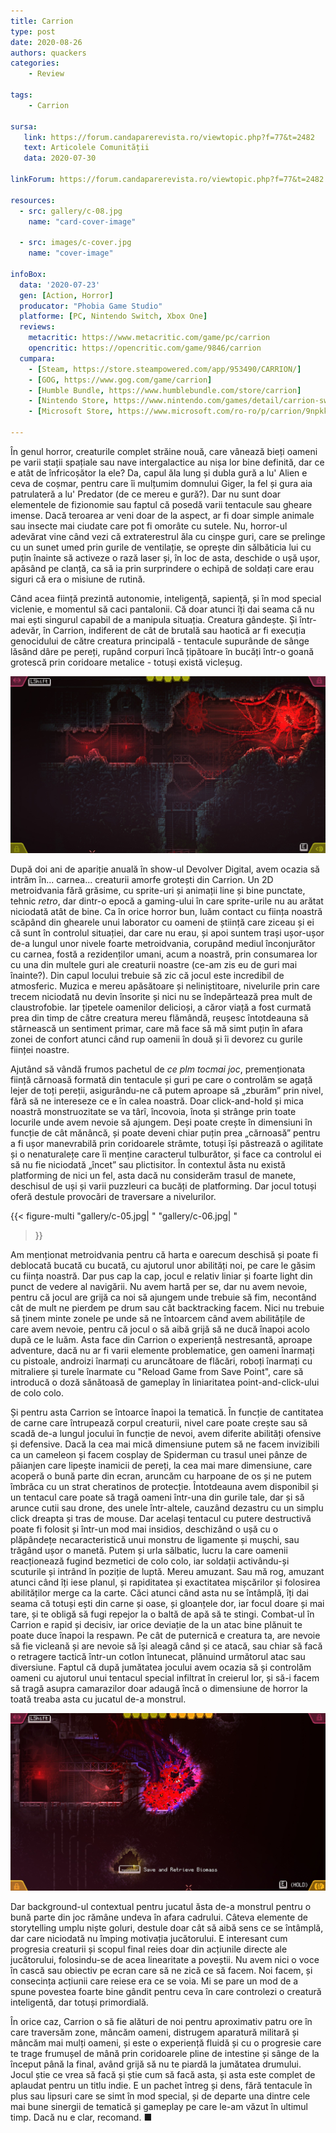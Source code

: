 ```yaml
---
title: Carrion
type: post
date: 2020-08-26
authors: quackers
categories:
    - Review

tags:
    - Carrion

sursa:
   link: https://forum.candaparerevista.ro/viewtopic.php?f=77&t=2482
   text: Articolele Comunității
   data: 2020-07-30

linkForum: https://forum.candaparerevista.ro/viewtopic.php?f=77&t=2482

resources:
  - src: gallery/c-08.jpg
    name: "card-cover-image"

  - src: images/c-cover.jpg
    name: "cover-image"

infoBox:
  data: '2020-07-23'
  gen: [Action, Horror]
  producator: "Phobia Game Studio"
  platforme: [PC, Nintendo Switch, Xbox One]
  reviews:
    metacritic: https://www.metacritic.com/game/pc/carrion
    opencritic: https://opencritic.com/game/9846/carrion
  cumpara:
    - [Steam, https://store.steampowered.com/app/953490/CARRION/]
    - [GOG, https://www.gog.com/game/carrion]
    - [Humble Bundle, https://www.humblebundle.com/store/carrion]
    - [Nintendo Store, https://www.nintendo.com/games/detail/carrion-switch/]
    - [Microsoft Store, https://www.microsoft.com/ro-ro/p/carrion/9npkknbj258v]

---
```


În genul horror, creaturile complet străine nouă, care vânează bieți oameni pe varii stații spațiale sau nave intergalactice au nișa lor bine definită, dar ce e atât de înfricoșător la ele? Da, capul ăla lung și dubla gură a lu' Alien e ceva de coșmar, pentru care îi mulțumim domnului Giger, la fel și gura aia patrulateră a lu' Predator (de ce mereu e gură?). Dar nu sunt doar elementele de fizionomie sau faptul că posedă varii tentacule sau gheare imense. Dacă teroarea ar veni doar de la aspect, ar fi doar simple animale sau insecte mai ciudate care pot fi omorâte cu sutele. Nu, horror-ul adevărat vine când vezi că extraterestrul ăla cu cinșpe guri, care se prelinge cu un sunet umed prin gurile de ventilație, se oprește din sălbăticia lui cu puțin înainte să activeze o rază laser și, în loc de asta, deschide o ușă ușor, apăsând pe clanță, ca să ia prin surprindere o echipă de soldați care erau siguri că era o misiune de rutină.

Când acea ființă prezintă autonomie, inteligență, sapiență, și în mod special viclenie, e momentul să caci pantalonii. Că doar atunci îți dai seama că nu mai ești singurul capabil de a manipula situația. Creatura gândește. Și într-adevăr, în Carrion, indiferent de cât de brutală sau haotică ar fi execuția genocidului de către creatura principală - tentacule supurânde de sânge lăsând dâre pe pereți, rupând corpuri încă țipătoare în bucăți într-o goană grotescă prin coridoare metalice - totuși există vicleșug.

![](gallery/c-01.jpg)

După doi ani de apariție anuală în show-ul Devolver Digital, avem ocazia să intrăm în... carnea... creaturii amorfe grotești din Carrion. Un 2D metroidvania fără grăsime, cu sprite-uri și animații line și bine punctate, tehnic *retro*, dar dintr-o epocă a gaming-ului în care sprite-urile nu au arătat niciodată atât de bine. Ca în orice horror bun, luăm contact cu ființa noastră scăpând din ghearele unui laborator cu oameni de știință care ziceau și ei că sunt în controlul situației, dar care nu erau, și apoi suntem trași ușor-ușor de-a lungul unor nivele foarte metroidvania, corupând mediul înconjurător cu carnea, fostă a rezidenților umani, acum a noastră, prin consumarea lor cu una din multele guri ale creaturii noastre (ce-am zis eu de guri mai înainte?). Din capul locului trebuie să zic că jocul este incredibil de atmosferic. Muzica e mereu apăsătoare și neliniștitoare, nivelurile prin care trecem niciodată nu devin însorite și nici nu se îndepărtează prea mult de claustrofobie. Iar țipetele oamenilor delicioși, a căror viață a fost curmată prea din timp de către creatura mereu flămândă, reușesc întotdeauna să stârnească un sentiment primar, care mă face să mă simt puțin în afara zonei de confort atunci când rup oamenii în două și îi devorez cu gurile ființei noastre.

Ajutând să vândă frumos pachetul de *ce plm tocmai joc*, premenționata ființă cărnoasă formată din tentacule și guri pe care o controlăm se agață lejer de toți pereții, asigurându-ne că putem aproape să „zburăm” prin nivel, fără să ne intereseze ce e în calea noastră. Doar click-and-hold și mica noastră monstruozitate se va târî, încovoia, înota și strânge prin toate locurile unde avem nevoie să ajungem. Deși poate crește în dimensiuni în funcție de cât mănâncă, și poate deveni chiar puțin prea „cărnoasă” pentru a fi ușor manevrabilă prin coridoarele strâmte, totuși își păstrează o agilitate și o nenaturalețe care îi menține caracterul tulburător, și face ca controlul ei să nu fie niciodată „încet” sau plictisitor. În contextul ăsta nu există platforming de nici un fel, asta dacă nu considerăm trasul de manete, deschisul de uși și varii puzzleuri ca bucăți de platforming. Dar jocul totuși oferă destule provocări de traversare a nivelurilor.

{{< figure-multi
    "gallery/c-05.jpg| "
    "gallery/c-06.jpg| "
>}}

Am menționat metroidvania pentru că harta e oarecum deschisă și poate fi deblocată bucată cu bucată, cu ajutorul unor abilități noi, pe care le găsim cu ființa noastră. Dar pus cap la cap, jocul e relativ liniar și foarte light din punct de vedere al navigării. Nu avem hartă per se, dar nu avem nevoie, pentru că jocul are grijă ca noi să ajungem unde trebuie să fim, necontând cât de mult ne pierdem pe drum sau cât backtracking facem. Nici nu trebuie să ținem minte zonele pe unde să ne întoarcem când avem abilitățile de care avem nevoie, pentru că jocul o să aibă grijă să ne ducă înapoi acolo după ce le luăm. Asta face din Carrion o experiență nestresantă, aproape adventure, dacă nu ar fi varii elemente problematice, gen oameni înarmați cu pistoale, androizi înarmați cu aruncătoare de flăcări, roboți înarmați cu mitraliere și turele înarmate cu "Reload Game from Save Point", care să introducă o doză sănătoasă de gameplay în liniaritatea point-and-click-ului de colo colo.

Și pentru asta Carrion se întoarce înapoi la tematică. În funcție de cantitatea de carne care întrupează corpul creaturii, nivel care poate crește sau să scadă de-a lungul jocului în funcție de nevoi, avem diferite abilități ofensive și defensive. Dacă la cea mai mică dimensiune putem să ne facem invizibili ca un cameleon și facem cosplay de Spiderman cu trasul unei pânze de păianjen care lipește inamicii de pereți, la cea mai mare dimensiune, care acoperă o bună parte din ecran, aruncăm cu harpoane de os și ne putem îmbrăca cu un strat cheratinos de protecție. Întotdeauna avem disponibil și un tentacul care poate să tragă oameni într-una din gurile tale, dar și să arunce cutii sau drone, des unele într-altele, cauzând dezastru cu un simplu click dreapta și tras de mouse. Dar același tentacul cu putere destructivă poate fi folosit și într-un mod mai insidios, deschizând o ușă cu o plăpândețe necaracteristică unui monstru de ligamente și mușchi, sau trăgând ușor o manetă. Putem și urla sălbatic, lucru la care oamenii reacționează fugind bezmetici de colo colo, iar soldații activându-și scuturile și intrând în poziție de luptă. Mereu amuzant. Sau mă rog, amuzant atunci când îți iese planul, și rapiditatea și exactitatea mișcărilor și folosirea abilităților merge ca la carte. Căci atunci când asta nu se întâmplă, îți dai seama că totuși ești din carne și oase, și gloanțele dor, iar focul doare și mai tare, și te obligă să fugi repejor la o baltă de apă să te stingi. Combat-ul în Carrion e rapid și decisiv, iar orice deviație de la un atac bine plănuit te poate duce înapoi la respawn. Pe cât de puternică e creatura ta, are nevoie să fie vicleană și are nevoie să își aleagă când și ce atacă, sau chiar să facă o retragere tactică într-un cotlon întunecat, plănuind următorul atac sau diversiune. Faptul că după jumătatea jocului avem ocazia să și controlăm oameni cu ajutorul unui tentacul special infiltrat în creierul lor, și să-i facem să tragă asupra camarazilor doar adaugă încă o dimensiune de horror la toată treaba asta cu jucatul de-a monstrul.

![](gallery/c-03.jpg)

Dar background-ul contextual pentru jucatul ăsta de-a monstrul pentru o bună parte din joc rămâne undeva în afara cadrului. Câteva elemente de storytelling umplu niște goluri, destule doar cât să aibă sens ce se întâmplă, dar care niciodată nu împing motivația jucătorului. E interesant cum progresia creaturii și scopul final reies doar din acțiunile directe ale jucătorului, folosindu-se de acea linearitate a poveștii. Nu avem nici o voce în cască sau obiectiv pe ecran care să ne zică ce să facem. Noi facem, și consecința acțiunii care reiese era ce se voia. Mi se pare un mod de a spune povestea foarte bine gândit pentru ceva în care controlezi o creatură inteligentă, dar totuși primordială.

În orice caz, Carrion o să fie alături de noi pentru aproximativ patru ore în care traversăm zone, mâncăm oameni, distrugem aparatură militară și mâncăm mai mulți oameni, și este o experiență fluidă și cu o progresie care te trage frumușel de mână prin coridoarele pline de intestine și sânge de la început până la final, având grijă să nu te piardă la jumătatea drumului. Jocul știe ce vrea să facă și știe cum să facă asta, și asta este complet de aplaudat pentru un titlu indie. E un pachet întreg și dens, fără tentacule în plus sau lipsuri care se simt în mod special, și de departe una dintre cele mai bune sinergii de tematică și gameplay pe care le-am văzut în ultimul timp. Dacă nu e clar, recomand. ■
